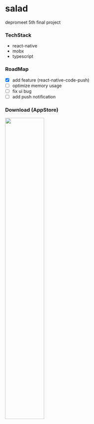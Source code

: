 # salad

depromeet 5th final project

### TechStack

- react-native
- mobx
- typescript

### RoadMap
- [x] add feature (react-native-code-push)
- [ ] optimize memory usage
- [ ] fix ui bug
- [ ] add push notification

### Download (AppStore)

[<img src="https://vignette.wikia.nocookie.net/call-of-mini-infinity/images/6/64/Ec6a786d_available-on-iphone-app-store-logo.png/revision/latest?cb=20150705143812" width="50%" height="50%">](https://itunes.apple.com/app/id1448264553)
